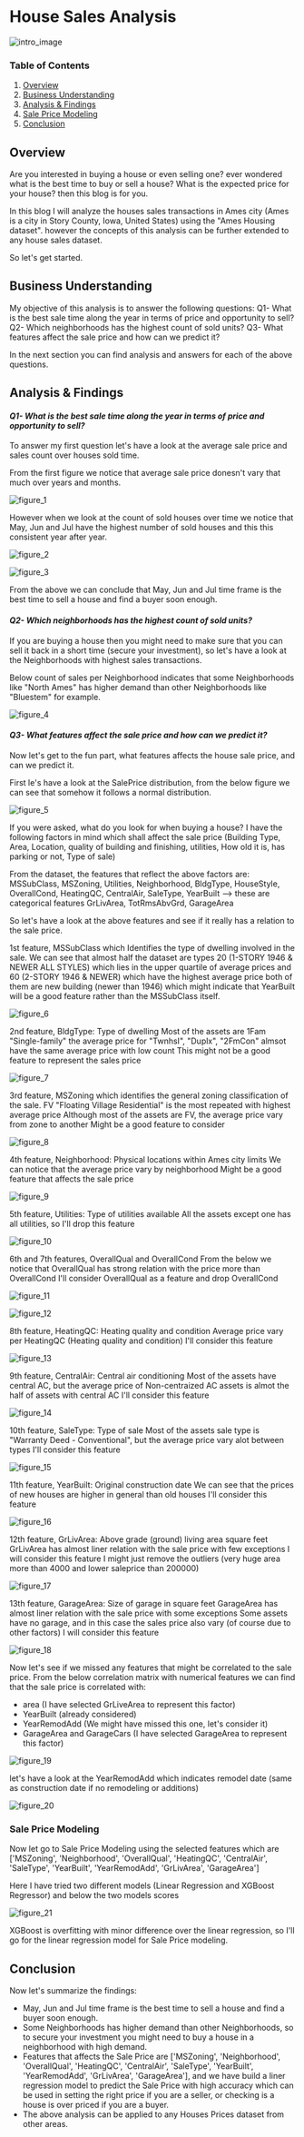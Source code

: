 # House Sales Analysis

![intro_image](https://github.com/telayat/House-Sales-Analysis/blob/main/Pics/Intro.jpg)

### Table of Contents

1. [Overview](#Overview)
2. [Business Understanding](#BusinessUnderstanding)
3. [Analysis & Findings](#Findings)
4. [Sale Price Modeling](#Modeling)
5. [Conclusion](#Conclusion)

## Overview <a name="Overview"></a>

Are you interested in buying a house or even selling one? ever wondered what is the best time to buy or sell a house? What is the expected price for your house? then this blog is for you.

In this blog I will analyze the houses sales transactions in Ames city (Ames is a city in Story County, Iowa, United States) using the "Ames Housing dataset". however the concepts of this analysis can be further extended to any house sales dataset.

So let's get started.

## Business Understanding <a name="BusinessUnderstanding"></a>

My objective of this analysis is to answer the following questions:
Q1- What is the best sale time along the year in terms of price and opportunity to sell?
Q2- Which neighborhoods has the highest count of sold units?
Q3- What features affect the sale price and how can we predict it?

In the next section you can find analysis and answers for each of the above questions.

## Analysis & Findings <a name="Findings"></a>

#### *Q1- What is the best sale time along the year in terms of price and opportunity to sell?*

To answer my first question let's have a look at the average sale price and sales count over houses sold time.

From the first figure we notice that average sale price donesn't vary that much over years and months.

![figure_1](https://github.com/telayat/House-Sales-Analysis/blob/main/Pics/Q1_1.png)

However when we look at the count of sold houses over time we notice that May, Jun and Jul have the highest number of sold houses and this this consistent year after year.

![figure_2](https://github.com/telayat/House-Sales-Analysis/blob/main/Pics/Q1_2.png)

![figure_3](https://github.com/telayat/House-Sales-Analysis/blob/main/Pics/Q1_3.png)

From the above we can conclude that May, Jun and Jul time frame is the best time to sell a house and find a buyer soon enough.

#### *Q2- Which neighborhoods has the highest count of sold units?*

If you are buying a house then you might need to make sure that you can sell it back in a short time (secure your investment), so let's have a look at the Neighborhoods with highest sales transactions.

Below count of sales per Neighborhood indicates that some Neighborhoods like "North Ames" has higher demand than other Neighborhoods like "Bluestem" for example.

![figure_4](https://github.com/telayat/House-Sales-Analysis/blob/main/Pics/Q2_1.png)

#### *Q3- What features affect the sale price and how can we predict it?*

Now let's get to the fun part, what features affects the house sale price, and can we predict it.

First le's have a look at the SalePrice distribution, from the below figure we can see that somehow it follows a normal distribution.

![figure_5](https://github.com/telayat/House-Sales-Analysis/blob/main/Pics/Q3_1.png)

If you were asked, what do you look for when buying a house? I have the following factors in mind which shall affect the sale price (Building Type, Area, Location, quality of building and finishing, utilities, How old it is, has parking or not, Type of sale)

From the dataset, the features that reflect the above factors are:
MSSubClass, MSZoning, Utilities, Neighborhood, BldgType, HouseStyle, OverallCond, HeatingQC, CentralAir, SaleType, YearBuilt --> these are categorical features
GrLivArea, TotRmsAbvGrd, GarageArea

So let's have a look at the above features and see if it really has a relation to the sale price.

1st feature, MSSubClass which Identifies the type of dwelling involved in the sale.
We can see that almost half the dataset are types 20 (1-STORY 1946 & NEWER ALL STYLES) which lies in the upper quartile of average prices 
and 60 (2-STORY 1946 & NEWER) which have the highest average price
both of them are new building (newer than 1946) which might indicate that YearBuilt will be a good feature rather than the MSSubClass itself.

![figure_6](https://github.com/telayat/House-Sales-Analysis/blob/main/Pics/Q3_2.png)

2nd feature, BldgType: Type of dwelling
Most of the assets are 1Fam "Single-family"
the average price for "TwnhsI", "Duplx", "2FmCon" almsot have the same average price with low count
This might not be a good feature to represent the sales price

![figure_7](https://github.com/telayat/House-Sales-Analysis/blob/main/Pics/Q3_3.png)

3rd feature, MSZoning which identifies the general zoning classification of the sale.
FV "Floating Village Residential" is the most repeated with highest average price
Although most of the assets are FV, the average price vary from zone to another
Might be a good feature to consider

![figure_8](https://github.com/telayat/House-Sales-Analysis/blob/main/Pics/Q3_4.png)

4th feature, Neighborhood: Physical locations within Ames city limits
We can notice that the average price vary by neighborhood
Might be a good feature that affects the sale price

![figure_9](https://github.com/telayat/House-Sales-Analysis/blob/main/Pics/Q3_5.png)

5th feature, Utilities: Type of utilities available
All the assets except one has all utilities, so I'll drop this feature

![figure_10](https://github.com/telayat/House-Sales-Analysis/blob/main/Pics/Q3_6.png)

6th and 7th features, OverallQual and OverallCond
From the below we notice that OverallQual has strong relation with the price more than OverallCond
I'll consider OverallQual as a feature and drop OverallCond

![figure_11](https://github.com/telayat/House-Sales-Analysis/blob/main/Pics/Q3_7.png)

![figure_12](https://github.com/telayat/House-Sales-Analysis/blob/main/Pics/Q3_8.png)

8th feature, HeatingQC: Heating quality and condition
Average price vary per HeatingQC (Heating quality and condition)
I'll consider this feature

![figure_13](https://github.com/telayat/House-Sales-Analysis/blob/main/Pics/Q3_9.png)

9th feature, CentralAir: Central air conditioning
Most of the assets have central AC, but the average price of Non-centraized AC assets is almot the half of assets with central AC
I'll consider this feature

![figure_14](https://github.com/telayat/House-Sales-Analysis/blob/main/Pics/Q3_10.png)

10th feature, SaleType: Type of sale
Most of the assets sale type is "Warranty Deed - Conventional", but the average price vary alot between types
I'll consider this feature

![figure_15](https://github.com/telayat/House-Sales-Analysis/blob/main/Pics/Q3_11.png)

11th feature, YearBuilt: Original construction date
We can see that the prices of new houses are higher in general than old houses
I'll consider this feature

![figure_16](https://github.com/telayat/House-Sales-Analysis/blob/main/Pics/Q3_12.png)

12th feature, GrLivArea: Above grade (ground) living area square feet
GrLivArea has almost liner relation with the sale price with few exceptions
I will consider this feature
I might just remove the outliers (very huge area more than 4000 and lower saleprice than 200000)

![figure_17](https://github.com/telayat/House-Sales-Analysis/blob/main/Pics/Q3_13.png)

13th feature, GarageArea: Size of garage in square feet
GarageArea has almost liner relation with the sale price with some exceptions
Some assets have no garage, and in this case the sales price also vary (of course due to other factors)
I will consider this feature

![figure_18](https://github.com/telayat/House-Sales-Analysis/blob/main/Pics/Q3_14.png)

Now let's see if we missed any features that might be correlated to the sale price.
From the below correlation matrix with numerical features we can find that the sale price is correlated with:
- area (I have selected GrLiveArea to represent this factor)
- YearBuilt (already considered)
- YearRemodAdd (We might have missed this one, let's consider it)
- GarageArea and GarageCars (I have selected GarageArea to represent this factor)

![figure_19](https://github.com/telayat/House-Sales-Analysis/blob/main/Pics/Q3_15.png)

let's have a look at the YearRemodAdd which indicates remodel date (same as construction date if no remodeling or additions)

![figure_20](https://github.com/telayat/House-Sales-Analysis/blob/main/Pics/Q3_16.png)

### Sale Price Modeling <a name="Modeling"></a>

Now let go to Sale Price Modeling using the selected features which are ['MSZoning', 'Neighborhood', 'OverallQual', 'HeatingQC', 'CentralAir', 'SaleType', 'YearBuilt', 'YearRemodAdd', 'GrLivArea', 'GarageArea']

Here I have tried two different models (Linear Regression and XGBoost Regressor) and below the two models scores

![figure_21](https://github.com/telayat/House-Sales-Analysis/blob/main/Pics/Q3_17.png)

XGBoost is overfitting with minor difference over the linear regression, so I'll go for the linear regression model for Sale Price modeling.

## Conclusion <a name="Conclusion"></a>

Now let's summarize the findings:
- May, Jun and Jul time frame is the best time to sell a house and find a buyer soon enough.
- Some Neighborhoods has higher demand than other Neighborhoods, so to secure your investment you might need to buy a house in a neighborhood with high demand.
- Features that affects the Sale Price are ['MSZoning', 'Neighborhood', 'OverallQual', 'HeatingQC', 'CentralAir', 'SaleType', 'YearBuilt', 'YearRemodAdd', 'GrLivArea', 'GarageArea'], and we have build a liner regression model to predict the Sale Price with high accuracy which can be used in setting the right price if you are a seller, or checking is a house is over priced if you are a buyer.
- The above analysis can be applied to any Houses Prices dataset from other areas.
